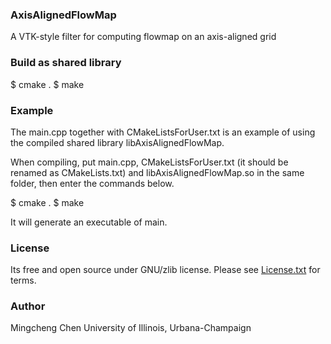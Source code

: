 ### AxisAlignedFlowMap

A VTK-style filter for computing flowmap on an axis-aligned grid

### Build as shared library

$ cmake .
$ make

### Example

The main.cpp together with CMakeListsForUser.txt is an example of using the compiled shared library libAxisAlignedFlowMap.

When compiling, put main.cpp, CMakeListsForUser.txt (it should be renamed as CMakeLists.txt) and libAxisAlignedFlowMap.so in the same folder, then enter the commands below.

  $ cmake .
  $ make

It will generate an executable of main.

### License

Its free and open source under GNU/zlib license. Please see [License.txt](https://github.com/linyufly/AxisAlignedFlowMap/blob/master/license.txt) for terms.

### Author
Mingcheng Chen
University of Illinois, Urbana-Champaign
